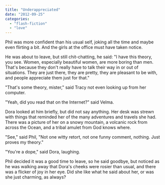 ```yaml
---
title: "Underappreciated"
date: "2012-09-25"
categories: 
  - "flash-fiction"
  - "love"
---
```


Phil was more confident than his usual self, joking all the time and maybe even flirting a bit. And the girls at the office must have taken notice.

He was about to leave, but still chit-chatting, he said: "I have this theory, you see. Women, especially beautiful women, are more boring than men. That's because they don't really have to talk their way in or out of situations. They are just there, they are pretty, they are pleasant to be with, and people appreciate them just for that."

"That's some theory, mister," said Tracy not even looking up from her computer.

"Yeah, did you read that on the Internet?" said Velma.

Dora looked at him briefly, but did not say anything. Her desk was strewn with things that reminded her of the many adventures and travels she had. There was a picture of her on a snowy mountain, a volcanic rock from across the Ocean, and a tribal amulet from God knows where.

"See," said Phil, "Not one witty retort, not one funny comment, nothing. Just proves my theory."

"You're a dope," said Dora, laughing.

Phil decided it was a good time to leave, so he said goodbye, but noticed as he was walking away that Dora's cheeks were rosier than usual, and there was a flicker of joy in her eye. Did she like what he said about her, or was she just charming, as always?
